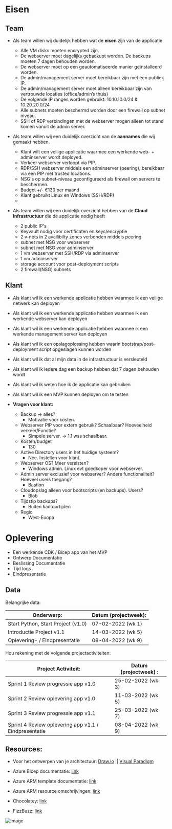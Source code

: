 # Eisen

## Team

- Als team willen wij duidelijk hebben wat de **eisen** zijn van de applicatie

    - Alle VM disks moeten encrypted zijn.
    - De webserver moet dagelijks gebackupt worden. De backups moeten 7 dagen behouden worden.
    - De webserver moet op een geautomatiseerde manier geïnstalleerd worden.
    - De admin/management server moet bereikbaar zijn met een publiek IP.
    - De admin/management server moet alleen bereikbaar zijn van vertrouwde locaties (office/admin’s thuis)
    - De volgende IP ranges worden gebruikt: 10.10.10.0/24 & 10.20.20.0/24
    - Alle subnets moeten beschermd worden door een firewall op subnet niveau.
    - SSH of RDP verbindingen met de webserver mogen alleen tot stand komen vanuit de admin server.

- Als team willen wij een duidelijk overzicht van de **aannames** die wij gemaakt hebben.

    - Klant wilt een veilige applicatie waarmee een werkende web- + adminserver wordt deployed.
    - Verkeer webserver verloopt via PIP.
    - RDP/SSH webserver middels een adminserver (peering), bereikbaar via een PIP met trusted locations.
    - NSG's op subnet-niveau geconfigureerd als firewall om servers te beschermen.
    - Budget +/- €130 per maand
    - Klant gebruikt Linux en Windows (SSH/RDP)
    - 
    
- Als team willen wij een duidelijk overzicht hebben van de **Cloud Infrastructuur** die de applicatie nodig heeft

    - 2 public IP's
    - Keyvault nodig voor certificaten en keys/encryptie
    - 2 v-nets in 2 availibilty zones verbonden middels peering
    - subnet met NSG voor webserver
    - subnet met NSG voor adminserver
    - 1 vm webserver met SSH/RDP via adminserver
    - 1 vm adminserver
    - storage account voor post-deployment scripts
    - 2 firewall(NSG) subnets

## Klant
- Als klant wil ik een werkende applicatie hebben waarmee ik een veilige netwerk kan deployen
- Als klant wil ik een werkende applicatie hebben waarmee ik een werkende webserver kan deployen
- Als klant wil ik een werkende applicatie hebben waarmee ik een werkende management server kan deployen
- Als klant wil ik een opslagoplossing hebben waarin bootstrap/post-deployment script opgeslagen kunnen worden
- Als klant wil ik dat al mijn data in de infrastructuur is versleuteld
- Als klant wil ik iedere dag een backup hebben dat 7 dagen behouden wordt
- Als klant wil ik weten hoe ik de applicatie kan gebruiken
- Als klant wil ik een MVP kunnen deployen om te testen

- **Vragen voor klant:**
    - Backup -> alles?
        - Motivatie voor kosten. 
    - Webserver PIP voor extern gebruik? Schaalbaar? Hoeveelheid verkeer/Functie?
        - Simpele server. -> 1.1 wss schaalbaar.
    - Kosten/budget
        - 130
    - Active Directory users in het huidige systeem?
        - Nee. Instellen voor klant.
    - Webserver OS? Meer vereisten?
        - Windows admin. Linux evt goedkoper voor webserver.
    - Admin server exclusief voor webserver? Andere functionaliteit? Hoeveel users toegang?
        - Bastion
    - Cloudopslag alleen voor bootscripts (en backups). Users?
        - Blob
    - Tijdstip backups? 
        - Buiten kantoortijden
    - Regio
        - West-Euopa

    
# Oplevering

- Een werkende CDK / Bicep app van het MVP
- Ontwerp Documentatie
- Beslissing Documentatie
- Tijd logs
- Eindpresentatie

## Data

Belangrijke data:

| Onderwerp: | Datum (projectweek): |
| --- | --- |
|Start Python, Start Project (v1.0) | 07-02-2022 (wk 1)|
|Introductie Project v1.1 | 14-03-2022 (wk 5)|
|Oplevering- / Eindpresentatie | 08-04-2022 (wk 9)|

Hou rekening met de volgende projectactiviteiten:

|Project Activiteit:|Datum (projectweek) :|
| --- | --- |
|Sprint 1 Review progressie app v1.0 | 25-02-2022 (wk 3)|
|Sprint 2 Review oplevering app v1.0 | 11-03-2022 (wk 5)|
|Sprint 3 Review progressie app v1.1 | 25-03-2022 (wk 7)|
|Sprint 4 Review oplevering app v1.1 / Eindpresentatie | 08-04-2022 (wk 9)|

## Resources:

- Voor het ontwerpen van je architectuur: [Draw.io](https://draw.io) || [Visual Paradigm](https://online.visual-paradigm.com/diagrams/templates/azure-architecture-diagram/)

- Azure Bicep documentatie: [link](https://docs.microsoft.com/nl-nl/azure/azure-resource-manager/bicep/)

- Azure ARM template documentatie: [link](https://docs.microsoft.com/nl-nl/azure/azure-resource-manager/templates/)

- Azure ARM resource omschrijvingen: [link](https://docs.microsoft.com/en-us/azure/templates/)

- Chocolatey: [link](https://chocolatey.org/install)

- FizzBuzz: [link](https://github.com/EnterpriseQualityCoding/FizzBuzzEnterpriseEdition)

![image](../00_includes/PRJ/Azure.png)